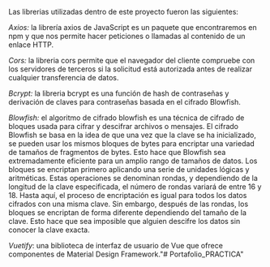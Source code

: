 Las librerias utilizadas dentro de este proyecto fueron las siguientes:

*Axios:* la librería axios de JavaScript es un paquete que encontraremos en npm y que nos permite hacer peticiones o llamadas al contenido de un enlace HTTP.

*Cors:* la libreria cors permite que el navegador del cliente compruebe con los servidores de terceros si la solicitud está autorizada antes de realizar cualquier transferencia de datos.

*Bcrypt:* la libreria bcrypt es una función de hash de contraseñas y derivación de claves para contraseñas basada en el cifrado Blowfish.

*Blowfish:* el algoritmo de cifrado blowfish es una técnica de cifrado de bloques usada para cifrar y descifrar archivos o mensajes. El cifrado Blowfish se basa en la idea de que una vez que la clave se ha inicializado, se pueden usar los mismos bloques de bytes para encriptar una variedad de tamaños de fragmentos de bytes. Esto hace que Blowfish sea extremadamente eficiente para un amplio rango de tamaños de datos. Los bloques se encriptan primero aplicando una serie de unidades lógicas y aritméticas. Estas operaciones se denominan rondas, y dependiendo de la longitud de la clave especificada, el número de rondas variará de entre 16 y 18. Hasta aquí, el proceso de encriptación es igual para todos los datos cifrados con una misma clave. Sin embargo, después de las rondas, los bloques se encriptan de forma diferente dependiendo del tamaño de la clave. Esto hace que sea imposible que alguien descifre los datos sin conocer la clave exacta.

*Vuetify*: una biblioteca de interfaz de usuario de Vue que ofrece componentes de Material Design Framework."# Portafolio_PRACTICA" 
